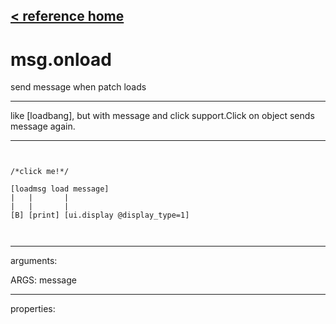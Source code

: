 [< reference home](ceammc_lib.html)
---

# msg.onload


send message when patch loads

---

like [loadbang], but with message and click support.Click on object sends message again.<br>


---


```


/*click me!*/

[loadmsg load message]
|   |       |
|   |       |
[B] [print] [ui.display @display_type=1]

            
```

---
arguments:

ARGS: message<br>

---
properties:


